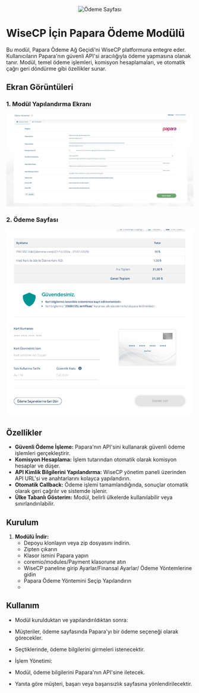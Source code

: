 <div style="text-align: center;">
    <img src="https://upload.wikimedia.org/wikipedia/commons/d/dd/Papara_Logo.png" alt="Ödeme Sayfası" width="250px" height="83px">
</div>

# WiseCP İçin Papara Ödeme Modülü

Bu modül, Papara Ödeme Ağ Geçidi'ni WiseCP platformuna entegre eder. 
Kullanıcıların Papara'nın güvenli API'si aracılığıyla ödeme yapmasına olanak tanır. Modül, temel ödeme işlemleri, komisyon hesaplamaları, ve otomatik çağrı geri döndürme gibi özellikler sunar.

## Ekran Görüntüleri

### 1. Modül Yapılandırma Ekranı
<img src="https://raw.githubusercontent.com/OmerAti/wisecp-papara/main/images/papara1.png" alt="Yapılandırma Ekranı">

### 2. Ödeme Sayfası
<img src="https://raw.githubusercontent.com/OmerAti/wisecp-papara/main/images/papara2.png" alt="Ödeme Sayfası">


## Özellikler

- **Güvenli Ödeme İşleme:** Papara'nın API'sini kullanarak güvenli ödeme işlemleri gerçekleştirir.
- **Komisyon Hesaplama:** İşlem tutarından otomatik olarak komisyon hesaplar ve düşer.
- **API Kimlik Bilgilerini Yapılandırma:** WiseCP yönetim paneli üzerinden API URL'si ve anahtarlarını kolayca yapılandırın.
- **Otomatik Callback:** Ödeme işlemi tamamlandığında, sonuçlar otomatik olarak geri çağrılır ve sistemde işlenir.
- **Ülke Tabanlı Gösterim:** Modül, belirli ülkelerde kullanılabilir veya sınırlandırılabilir.

## Kurulum

1. **Modülü İndir:**
   - Depoyu klonlayın veya zip dosyasını indirin.
   - Zipten çıkarın
   - Klasor ismini Papara yapın
   - coremio/modules/Payment klasorune atın
   - WiseCP paneline girip Ayarlar/Finansal Ayarlar/ Ödeme Yöntemlerine gidin
   - Papara Ödeme Yöntemini Seçip Yapılandırın
   - 
## Kullanım
   -  Modül kurulduktan ve yapılandırıldıktan sonra:
   -  Müşteriler, ödeme sayfasında Papara'yı bir ödeme seçeneği olarak görecekler.
   -  Seçtiklerinde, ödeme bilgilerini girmeleri istenecektir.
   -  İşlem Yönetimi:

   -  Modül, ödeme bilgilerini Papara'nın API'sine iletecek.
   -  Yanıta göre müşteri, başarı veya başarısızlık sayfasına yönlendirilecektir.
